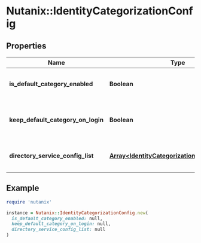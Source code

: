 # Nutanix::IdentityCategorizationConfig

## Properties

| Name | Type | Description | Notes |
| ---- | ---- | ----------- | ----- |
| **is_default_category_enabled** | **Boolean** | Enablement status of the default category. | [optional][default to false] |
| **keep_default_category_on_login** | **Boolean** | Retain default category on user login. | [optional][default to false] |
| **directory_service_config_list** | [**Array&lt;IdentityCategorizationDirectoryConfig&gt;**](IdentityCategorizationDirectoryConfig.md) | Directory service specific config. | [optional] |

## Example

```ruby
require 'nutanix'

instance = Nutanix::IdentityCategorizationConfig.new(
  is_default_category_enabled: null,
  keep_default_category_on_login: null,
  directory_service_config_list: null
)
```

